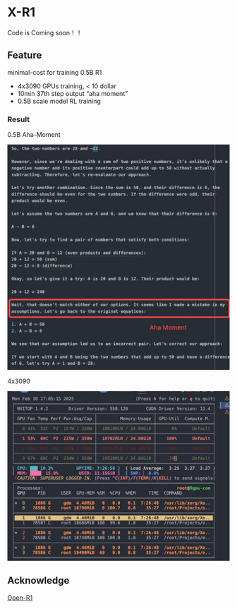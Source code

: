 # X-R1

Code is Coming soon！！

## Feature

minimal-cost for training 0.5B R1

- 4x3090 GPUs training, < 10 dollar
- 10min 37th step output “aha moment”
- 0.5B scale model RL training 

### Result

0.5B Aha-Moment

![Aha-Moment](./README.assets/0dot5B_Aha-Moment.JPG)

4x3090

![IMG_6330](./README.assets/IMG_6330.JPG)

## Acknowledge

[Open-R1](https://github.com/huggingface/open-r1)
